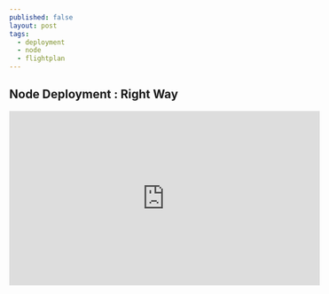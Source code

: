 ```yaml
---
published: false
layout: post
tags:
  - deployment
  - node
  - flightplan
---
```

## Node Deployment : Right Way

<iframe width="560" height="315" src="https://www.youtube.com/embed/XxRuW1pfGTI?list=PLoYCgNOIyGAApoDfJHjmMgGNlYenKg5jO&amp;controls=0&amp;showinfo=0" frameborder="0" allowfullscreen></iframe>
